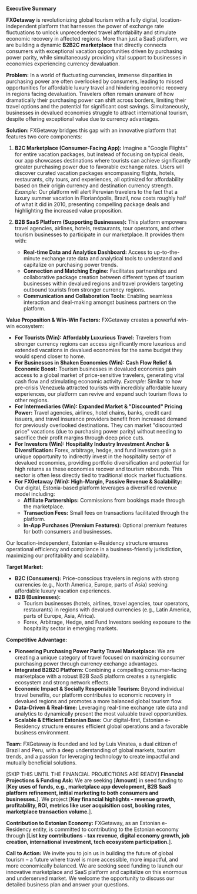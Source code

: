 **Executive Summary**

**FXGetaway** is revolutionizing global tourism with a fully digital, location-independent platform that harnesses the power of exchange rate fluctuations to unlock unprecedented travel affordability and stimulate economic recovery in affected regions.  More than just a SaaS platform, we are building a dynamic **B2B2C marketplace** that directly connects consumers with exceptional vacation opportunities driven by purchasing power parity, while simultaneously providing vital support to businesses in economies experiencing currency devaluation.

**Problem:** In a world of fluctuating currencies, immense disparities in purchasing power are often overlooked by consumers, leading to missed opportunities for affordable luxury travel and hindering economic recovery in regions facing devaluation.  Travelers often remain unaware of how dramatically their purchasing power can shift across borders, limiting their travel options and the potential for significant cost savings.  Simultaneously, businesses in devalued economies struggle to attract international tourism, despite offering exceptional value due to currency advantages.

**Solution:**  FXGetaway bridges this gap with an innovative platform that features two core components:

1.  **B2C Marketplace (Consumer-Facing App):**  Imagine a "Google Flights" for entire vacation packages, but instead of focusing on typical deals, our app showcases destinations where tourists can achieve significantly greater purchasing power due to favorable exchange rates.  Users will discover curated vacation packages encompassing flights, hotels, restaurants, city tours, and experiences, all optimized for affordability based on their origin currency and destination currency strength.  *Example:*  Our platform will alert Peruvian travelers to the fact that a luxury summer vacation in Florianópolis, Brazil, now costs roughly half of what it did in 2010, presenting compelling package deals and highlighting the increased value proposition.

2.  **B2B SaaS Platform (Supporting Businesses):**  This platform empowers travel agencies, airlines, hotels, restaurants, tour operators, and other tourism businesses to participate in our marketplace.  It provides them with:
    *   **Real-time Data and Analytics Dashboard:**  Access to up-to-the-minute exchange rate data and analytical tools to understand and capitalize on purchasing power trends.
    *   **Connection and Matching Engine:**  Facilitates partnerships and collaborative package creation between different types of tourism businesses within devalued regions and travel providers targeting outbound tourists from stronger currency regions.
    *   **Communication and Collaboration Tools:**  Enabling seamless interaction and deal-making amongst business partners on the platform.

**Value Proposition & Win-Win Factors:**  FXGetaway creates a powerful win-win ecosystem:

*   **For Tourists (Win): Affordably Luxurious Travel:** Travelers from stronger currency regions can access significantly more luxurious and extended vacations in devalued economies for the same budget they would spend closer to home.
*   **For Businesses in Shaken Economies (Win): Cash Flow Relief & Economic Boost:** Tourism businesses in devalued economies gain access to a global market of price-sensitive travelers, generating vital cash flow and stimulating economic activity.  *Example:* Similar to how pre-crisis Venezuela attracted tourists with incredibly affordable luxury experiences, our platform can revive and expand such tourism flows to other regions.
*   **For Intermediaries (Win): Expanded Market & "Discounted" Pricing Power:** Travel agencies, airlines, hotel chains, banks, credit card issuers, and travel insurance providers benefit from increased demand for previously overlooked destinations.  They can market "discounted price" vacations (due to purchasing power parity) without needing to sacrifice their profit margins through deep price cuts.
*   **For Investors (Win):  Hospitality Industry Investment Anchor & Diversification:** Forex, arbitrage, hedge, and fund investors gain a unique opportunity to indirectly invest in the hospitality sector of devalued economies, providing portfolio diversification and potential for high returns as these economies recover and tourism rebounds.  This sector is often less directly tied to traditional stock market fluctuations.
*   **For FXGetaway (Win):  High-Margin, Passive Revenue & Scalability:** Our digital, Estonia-based platform leverages a diversified revenue model including:
    *   **Affiliate Partnerships:** Commissions from bookings made through the marketplace.
    *   **Transaction Fees:**  Small fees on transactions facilitated through the platform.
    *   **In-App Purchases (Premium Features):**  Optional premium features for both consumers and businesses.

Our location-independent, Estonian e-Residency structure ensures operational efficiency and compliance in a business-friendly jurisdiction, maximizing our profitability and scalability.

**Target Market:**

*   **B2C (Consumers):** Price-conscious travelers in regions with strong currencies (e.g., North America, Europe, parts of Asia) seeking affordable luxury vacation experiences.
*   **B2B (Businesses):**
    *   Tourism businesses (hotels, airlines, travel agencies, tour operators, restaurants) in regions with devalued currencies (e.g., Latin America, parts of Europe, Asia, Africa).
    *   Forex, Arbitrage, Hedge, and Fund Investors seeking exposure to the hospitality sector in emerging markets.

**Competitive Advantage:**

*   **Pioneering Purchasing Power Parity Travel Marketplace:**  We are creating a unique category of travel focused on maximizing consumer purchasing power through currency exchange advantages.
*   **Integrated B2B2C Platform:**  Combining a compelling consumer-facing marketplace with a robust B2B SaaS platform creates a synergistic ecosystem and strong network effects.
*   **Economic Impact & Socially Responsible Tourism:**  Beyond individual travel benefits, our platform contributes to economic recovery in devalued regions and promotes a more balanced global tourism flow.
*   **Data-Driven & Real-time:** Leveraging real-time exchange rate data and analytics to dynamically present the most valuable travel opportunities.
*   **Scalable & Efficient Estonian Base:**  Our digital-first, Estonian e-Residency structure ensures efficient global operations and a favorable business environment.

**Team:**  FXGetaway is founded and led by Luis Vinatea, a dual citizen of Brazil and Peru, with a deep understanding of global markets, tourism trends, and a passion for leveraging technology to create impactful and mutually beneficial solutions.

[SKIP THIS UNTIL THE FINANCIAL PROJECTIONS ARE READY] **Financial Projections & Funding Ask:** We are seeking [**Amount**] in seed funding to [**Key uses of funds, e.g., marketplace app development, B2B SaaS platform refinement, initial marketing to both consumers and businesses.**].  We project [**Key financial highlights - revenue growth, profitability, ROI, metrics like user acquisition cost, booking rates, marketplace transaction volume.**].

**Contribution to Estonian Economy:** FXGetaway, as an Estonian e-Residency entity, is committed to contributing to the Estonian economy through [**List key contributions - tax revenue, digital economy growth, job creation, international investment, tech ecosystem participation.**].

**Call to Action:** We invite you to join us in building the future of global tourism – a future where travel is more accessible, more impactful, and more economically balanced. We are seeking seed funding to launch our innovative marketplace and SaaS platform and capitalize on this enormous and underserved market.  We welcome the opportunity to discuss our detailed business plan and answer your questions.
